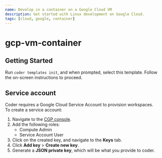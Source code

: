 ```yaml
---
name: Develop in a container on a Google Cloud VM
description: Get started with Linux development on Google Cloud.
tags: [cloud, google, container]
---
```


# gcp-vm-container

## Getting Started

Run `coder templates init`, and when prompted, select this template. Follow the
on-screen instructions to proceed.

## Service account

Coder requires a Google Cloud Service Account to provision workspaces. To create
a service account:

1. Navigate to the [CGP console](https://console.cloud.google.com/projectselector/iam-admin/serviceaccounts/create).
2. Add the following roles:
   - Compute Admin
   - Service Account User
3. Click on the created key, and navigate to the **Keys** tab.
4. Click **Add key** > **Create new key**.
5. Generate a **JSON private key**, which will be what you provide to coder.
